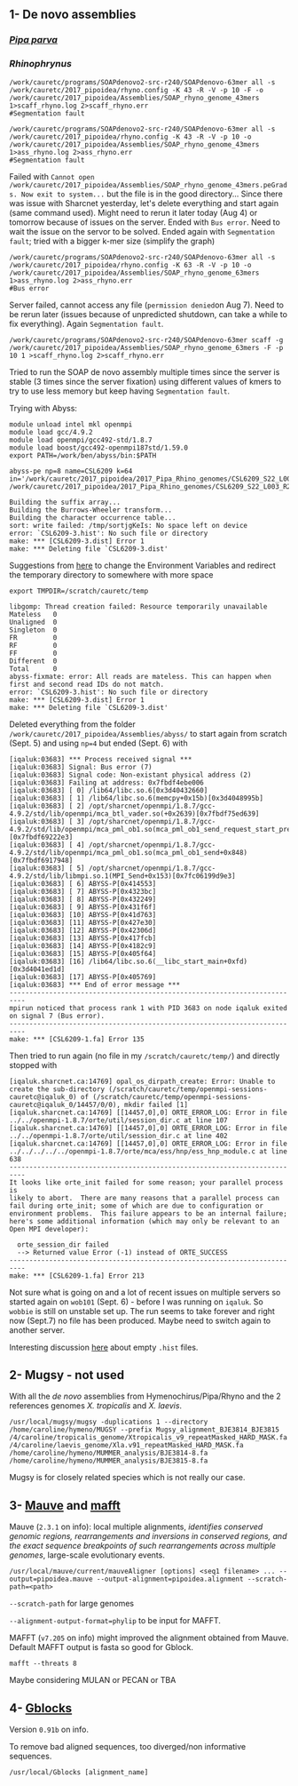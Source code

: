 ## 1- De novo assemblies 

### [*Pipa parva*](https://github.com/caro46/Pipa_parva/blob/master/assembly.md)

### *Rhinophrynus*
```
/work/cauretc/programs/SOAPdenovo2-src-r240/SOAPdenovo-63mer all -s /work/cauretc/2017_pipoidea/rhyno.config -K 43 -R -V -p 10 -F -o /work/cauretc/2017_pipoidea/Assemblies/SOAP_rhyno_genome_43mers 1>scaff_rhyno.log 2>scaff_rhyno.err
#Segmentation fault

/work/cauretc/programs/SOAPdenovo2-src-r240/SOAPdenovo-63mer all -s /work/cauretc/2017_pipoidea/rhyno.config -K 43 -R -V -p 10 -o /work/cauretc/2017_pipoidea/Assemblies/SOAP_rhyno_genome_43mers 1>ass_rhyno.log 2>ass_rhyno.err
#Segmentation fault
```
Failed with `Cannot open /work/cauretc/2017_pipoidea/Assemblies/SOAP_rhyno_genome_43mers.peGrads. Now exit to system...` but the file is in the good directory... Since there was issue with Sharcnet yesterday, let's delete everything and start again (same command used). Might need to rerun it later today (Aug 4) or tomorrow because of issues on the server. Ended with `Bus error`. Need to wait the issue on the servor to be solved. Ended again with `Segmentation fault`; tried with a bigger k-mer size (simplify the graph)
```
/work/cauretc/programs/SOAPdenovo2-src-r240/SOAPdenovo-63mer all -s /work/cauretc/2017_pipoidea/rhyno.config -K 63 -R -V -p 10 -o /work/cauretc/2017_pipoidea/Assemblies/SOAP_rhyno_genome_63mers 1>ass_rhyno.log 2>ass_rhyno.err
#Bus error
```
Server failed, cannot access any file (`permission denied`on Aug 7). Need to be rerun later (issues because of unpredicted shutdown, can take a while to fix everything).
Again `Segmentation fault`.
```
/work/cauretc/programs/SOAPdenovo2-src-r240/SOAPdenovo-63mer scaff -g /work/cauretc/2017_pipoidea/Assemblies/SOAP_rhyno_genome_63mers -F -p 10 1 >scaff_rhyno.log 2>scaff_rhyno.err
```
Tried to run the SOAP de novo assembly multiple times since the server is stable (3 times since the server fixation) using different values of kmers to try to use less memory but keep having `Segmentation fault`. 

Trying with Abyss:
```
module unload intel mkl openmpi
module load gcc/4.9.2
module load openmpi/gcc492-std/1.8.7
module load boost/gcc492-openmpi187std/1.59.0
export PATH=/work/ben/abyss/bin:$PATH

abyss-pe np=8 name=CSL6209 k=64 in='/work/cauretc/2017_pipoidea/2017_Pipa_Rhino_genomes/CSL6209_S22_L003_R1_001_trim_paired_Scythe.cor.fastq.gz /work/cauretc/2017_pipoidea/2017_Pipa_Rhino_genomes/CSL6209_S22_L003_R2_001_trim_paired_Scythe.cor.fastq.gz'
```
```
Building the suffix array...
Building the Burrows-Wheeler transform...
Building the character occurrence table...
sort: write failed: /tmp/sortjgKeIs: No space left on device
error: `CSL6209-3.hist': No such file or directory
make: *** [CSL6209-3.dist] Error 1
make: *** Deleting file `CSL6209-3.dist'
``` 
Suggestions from [here](https://groups.google.com/forum/#!topic/abyss-users/x8Wd0tEnyIw) to change the Environment Variables and redirect the temporary directory to somewhere with more space 
```
export TMPDIR=/scratch/cauretc/temp
```
```
libgomp: Thread creation failed: Resource temporarily unavailable
Mateless   0
Unaligned  0
Singleton  0
FR         0
RF         0
FF         0
Different  0
Total      0
abyss-fixmate: error: All reads are mateless. This can happen when first and second read IDs do not match.
error: `CSL6209-3.hist': No such file or directory
make: *** [CSL6209-3.dist] Error 1
make: *** Deleting file `CSL6209-3.dist'
```

Deleted everything from the folder `/work/cauretc/2017_pipoidea/Assemblies/abyss/` to start again from scratch (Sept. 5) and using `np=4` but ended (Sept. 6) with
```
[iqaluk:03683] *** Process received signal ***
[iqaluk:03683] Signal: Bus error (7)
[iqaluk:03683] Signal code: Non-existant physical address (2)
[iqaluk:03683] Failing at address: 0x7fbdf4ebe006
[iqaluk:03683] [ 0] /lib64/libc.so.6[0x3d40432660]
[iqaluk:03683] [ 1] /lib64/libc.so.6(memcpy+0x15b)[0x3d4048995b]
[iqaluk:03683] [ 2] /opt/sharcnet/openmpi/1.8.7/gcc-4.9.2/std/lib/openmpi/mca_btl_vader.so(+0x2639)[0x7fbdf75ed639]
[iqaluk:03683] [ 3] /opt/sharcnet/openmpi/1.8.7/gcc-4.9.2/std/lib/openmpi/mca_pml_ob1.so(mca_pml_ob1_send_request_start_prepare+0x43)[0x7fbdf69222e3]
[iqaluk:03683] [ 4] /opt/sharcnet/openmpi/1.8.7/gcc-4.9.2/std/lib/openmpi/mca_pml_ob1.so(mca_pml_ob1_send+0x848)[0x7fbdf6917948]
[iqaluk:03683] [ 5] /opt/sharcnet/openmpi/1.8.7/gcc-4.9.2/std/lib/libmpi.so.1(MPI_Send+0x153)[0x7fc06199d9e3]
[iqaluk:03683] [ 6] ABYSS-P[0x414553]
[iqaluk:03683] [ 7] ABYSS-P[0x4323bc]
[iqaluk:03683] [ 8] ABYSS-P[0x432249]
[iqaluk:03683] [ 9] ABYSS-P[0x431f6f]
[iqaluk:03683] [10] ABYSS-P[0x41d763]
[iqaluk:03683] [11] ABYSS-P[0x427e30]
[iqaluk:03683] [12] ABYSS-P[0x42306d]
[iqaluk:03683] [13] ABYSS-P[0x417fcb]
[iqaluk:03683] [14] ABYSS-P[0x4182c9]
[iqaluk:03683] [15] ABYSS-P[0x405f64]
[iqaluk:03683] [16] /lib64/libc.so.6(__libc_start_main+0xfd)[0x3d4041ed1d]
[iqaluk:03683] [17] ABYSS-P[0x405769]
[iqaluk:03683] *** End of error message ***
--------------------------------------------------------------------------
mpirun noticed that process rank 1 with PID 3683 on node iqaluk exited on signal 7 (Bus error).
--------------------------------------------------------------------------
make: *** [CSL6209-1.fa] Error 135
```
Then tried to run again (no file in my `/scratch/cauretc/temp/`) and directly stopped with
```
[iqaluk.sharcnet.ca:14769] opal_os_dirpath_create: Error: Unable to create the sub-directory (/scratch/cauretc/temp/openmpi-sessions-cauretc@iqaluk_0) of (/scratch/cauretc/temp/openmpi-sessions-cauretc@iqaluk_0/14457/0/0), mkdir failed [1]
[iqaluk.sharcnet.ca:14769] [[14457,0],0] ORTE_ERROR_LOG: Error in file ../../openmpi-1.8.7/orte/util/session_dir.c at line 107
[iqaluk.sharcnet.ca:14769] [[14457,0],0] ORTE_ERROR_LOG: Error in file ../../openmpi-1.8.7/orte/util/session_dir.c at line 402
[iqaluk.sharcnet.ca:14769] [[14457,0],0] ORTE_ERROR_LOG: Error in file ../../../../../openmpi-1.8.7/orte/mca/ess/hnp/ess_hnp_module.c at line 638
--------------------------------------------------------------------------
It looks like orte_init failed for some reason; your parallel process is
likely to abort.  There are many reasons that a parallel process can
fail during orte_init; some of which are due to configuration or
environment problems.  This failure appears to be an internal failure;
here's some additional information (which may only be relevant to an
Open MPI developer):

  orte_session_dir failed
  --> Returned value Error (-1) instead of ORTE_SUCCESS
--------------------------------------------------------------------------
make: *** [CSL6209-1.fa] Error 213
```
Not sure what is going on and a lot of recent issues on multiple servers so started again on `wob101` (Sept. 6) - before I was running on `iqaluk`.
So `wobbie` is still on unstable set up. The run seems to take forever and right now (Sept.7) no file has been produced. Maybe need to switch again to another server.

Interesting discussion [here](https://github.com/bcgsc/abyss/issues/104) about empty `.hist` files. 
## 2- Mugsy - not used

With all the *de novo* assemblies from Hymenochirus/Pipa/Rhyno and the 2 references genomes *X. tropicalis* and *X. laevis*.
```
/usr/local/mugsy/mugsy -duplications 1 --directory /home/caroline/hymeno/MUGSY --prefix Mugsy_alignment_BJE3814_BJE3815 /4/caroline/tropicalis_genome/Xtropicalis_v9_repeatMasked_HARD_MASK.fa /4/caroline/laevis_genome/Xla.v91_repeatMasked_HARD_MASK.fa /home/caroline/hymeno/MUMMER_analysis/BJE3814-8.fa /home/caroline/hymeno/MUMMER_analysis/BJE3815-8.fa
```

Mugsy is for closely related species which is not really our case.

## 3- [Mauve](http://darlinglab.org/mauve/user-guide/introduction.html) and [mafft](https://www.ncbi.nlm.nih.gov/pmc/articles/PMC135756/)

Mauve (`2.3.1` on info): local multiple alignments, *identifies conserved genomic regions, rearrangements and inversions in conserved regions, and the exact sequence breakpoints of such rearrangements across multiple genomes*, large-scale evolutionary events.

```
/usr/local/mauve/current/mauveAligner [options] <seq1 filename> ... --output=pipoidea.mauve --output-alignment=pipoidea.alignment --scratch-path=<path> 
```
`--scratch-path` for large genomes

`--alignment-output-format=phylip` to be input for MAFFT.

MAFFT (`v7.205` on info) might improved the alignment obtained from Mauve. Default MAFFT output is fasta so good for Gblock.

```
mafft --threats 8
```


Maybe considering MULAN or PECAN or TBA

## 4- [Gblocks](http://molevol.cmima.csic.es/castresana/Gblocks/Gblocks_documentation.html)

Version `0.91b` on info.

To remove bad aligned sequences, too diverged/non informative sequences. 

```
/usr/local/Gblocks [alignment_name]
```
